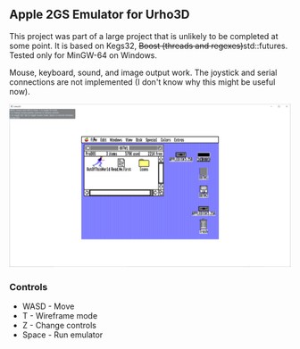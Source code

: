 ## Apple 2GS Emulator for Urho3D

This project was part of a large project that is unlikely to be completed at some point.
It is based on Kegs32, ~~Boost (threads and regexes)~~std::futures. Tested only for MinGW-64 on Windows.

Mouse, keyboard, sound, and image output work. The joystick and serial connections are not implemented
(I don't know why this might be useful now).

![Main Screen Screenshot](misc/Screenshot.png)

### Controls

* WASD - Move
* T - Wireframe mode
* Z - Change controls
* Space - Run emulator